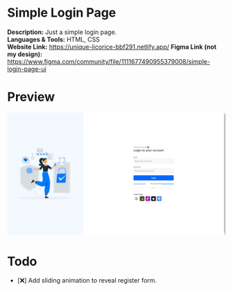 # Simple Login Page

**Description:** Just a simple login page.<br>
**Languages & Tools:** HTML, CSS<br>
**Website Link:** https://unique-licorice-bbf291.netlify.app/
**Figma Link (not my design):** https://www.figma.com/community/file/1111677490955379008/simple-login-page-ui

# Preview
![](https://github.com/NotYoel/Web-Development-Projects/blob/main/Simple%20Login%20Page/preview/preview.png)

# Todo
- [❌] Add sliding animation to reveal register form.
